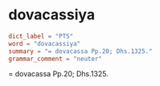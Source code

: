 # dovacassiya

``` toml
dict_label = "PTS"
word = "dovacassiya"
summary = "= dovacassa Pp.20; Dhs.1325."
grammar_comment = "neuter"
```

= dovacassa Pp.20; Dhs.1325.

